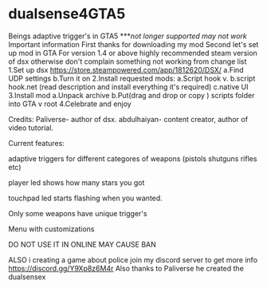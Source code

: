 # dualsense4GTA5
Beings adaptive trigger's in GTA5
****not longer supported may not work* 
Important information
First thanks for downloading my mod
Second let's set up mod in GTA
For version 1.4 or above highly recommended steam version of dsx otherwise don't complain something not working from change list
1.Set up dsx https://store.steampowered.com/app/1812620/DSX/
a.Find UDP settings
b.Turn it on
2.Install requested mods:
a.Script hook v.
b.script hook.net (read description and install everything it's required)
c.native UI
3.Install mod
a.Unpack archive
b.Put(drag and drop or copy ) scripts folder into GTA v root
4.Celebrate and enjoy

Credits:
Paliverse- author of dsx.
abdulhaiyan- content creator, author of video tutorial.


Current features:

adaptive triggers for different categores of weapons (pistols shutguns rifles etc)

player led shows how many stars you got

touchpad led starts flashing when you wanted.

Only some weapons have unique trigger's

Menu with customizations


DO NOT USE IT IN ONLINE MAY CAUSE BAN

ALSO i creating a game about police join my discord server to get more info https://discord.gg/Y9Xp8z6M4r Also thanks to Paliverse he created the dualsensex
